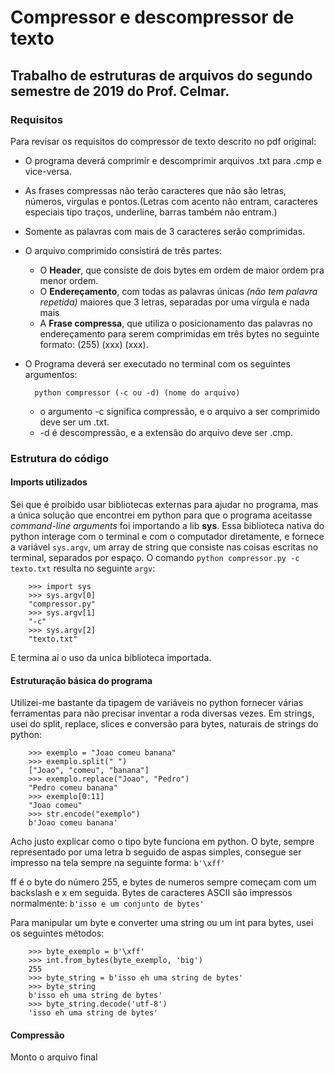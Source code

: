 # Compressor e descompressor de texto
## Trabalho de estruturas de arquivos do segundo semestre de 2019 do Prof. Celmar.
### Requisitos

Para revisar os requisitos do compressor de texto descrito no pdf original:

- O programa deverá comprimir e descomprimir arquivos .txt para .cmp e vice-versa.
- As frases compressas não terão caracteres que não são letras, números, virgulas e pontos.(Letras com acento não entram, caracteres especiais tipo traços, underline, barras também não entram.)
- Somente as palavras com mais de 3 caracteres serão comprimidas.
- O arquivo comprimido consistirá de três partes:
    - O **Header**, que consiste de dois bytes em ordem de maior ordem pra menor ordem.
    - O **Endereçamento**, com todas as palavras únicas _(não tem palavra repetida)_ maiores que 3 letras, separadas por uma vírgula e nada mais
    - A **Frase compressa**, que utiliza o posicionamento das palavras no endereçamento para serem comprimidas em três bytes no seguinte formato: (255) (xxx) (xxx).
- O Programa deverá ser executado no terminal com os seguintes argumentos:
    
        python compressor (-c ou -d) (nome do arquivo)

    - o argumento -c significa compressão, e o arquivo a ser comprimido deve ser um .txt.
    -   -d é descompressão, e a extensão do arquivo deve ser .cmp.


### Estrutura do código

#### Imports utilizados

Sei que é proibido usar bibliotecas externas para ajudar no programa, mas a única solução que encontrei em python para que o programa aceitasse _command-line arguments_ foi importando a lib **sys**.
Essa biblioteca nativa do python interage com o terminal e com o computador diretamente, e fornece a variável `sys.argv`, um array de string que consiste nas coisas escritas no terminal, separados por espaço.
O comando `python compressor.py -c texto.txt` resulta no seguinte `argv`:
        
        >>> import sys
        >>> sys.argv[0]
        "compressor.py"
        >>> sys.argv[1]
        "-c"
        >>> sys.argv[2]
        "texto.txt"

E termina aí o uso da unica biblioteca importada.

#### Estruturação básica do programa

Utilizei-me bastante da tipagem de variáveis no python fornecer várias ferramentas para não precisar inventar a roda diversas vezes.
Em strings, usei do split, replace, slices e conversão para bytes, naturais de strings do python:

        >>> exemplo = "Joao comeu banana"
        >>> exemplo.split(" ")
        ["Joao", "comeu", "banana"]
        >>> exemplo.replace("Joao", "Pedro")
        "Pedro comeu banana"
        >>> exemplo[0:11]
        "Joao comeu"
        >>> str.encode("exemplo")
        b'Joao comeu banana'

Acho justo explicar como o tipo byte funciona em python. O byte, sempre representado por uma letra b seguido de aspas simples, consegue ser impresso na tela sempre na seguinte forma: `b'\xff'`

ff é o byte do número 255, e bytes de numeros sempre começam com um backslash e x em seguida.
Bytes de caracteres ASCII são impressos normalmente:
`b'isso e um conjunto de bytes'`

Para manipular um byte e converter uma string ou um int para bytes, usei os seguintes métodos:

        >>> byte_exemplo = b'\xff'
        >>> int.from_bytes(byte_exemplo, 'big')
        255
        >>> byte_string = b'isso eh uma string de bytes'
        >>> byte_string
        b'isso eh uma string de bytes'
        >>> byte_string.decode('utf-8')
        'isso eh uma string de bytes'

#### Compressão

Monto o arquivo final 

    
